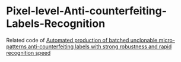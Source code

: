 # Pixel-level-Anti-counterfeiting-Labels-Recognition
Related code of [Automated production of batched unclonable micro-patterns anti-counterfeiting labels with strong robustness and rapid recognition speed](https://arxiv.org/abs/2407.11886)
